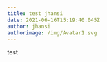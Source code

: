 ```yaml
---
title: test jhansi
date: 2021-06-16T15:19:40.045Z
author: jhansi
authorimage: /img/Avatar1.svg
---
```

test